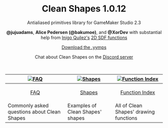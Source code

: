 <h1 align="center">Clean Shapes 1.0.12</h1>

<p align="center">Antialiased primitives library for GameMaker Studio 2.3</p>

<p align="center"><b>@jujuadams</b>, <b>Alice Pedersen (@bakumoe)</b>, and <b>@XorDev</b> with substantial help from <a href="https://www.iquilezles.org/">Inigo Quilez's</a> <a href="https://www.iquilezles.org/www/articles/distfunctions2d/distfunctions2d.htm">2D SDF functions</a></p>

<p align="center"><a href="https://github.com/JujuAdams/clean-shapes/releases/">Download the .yymps</a></p>
<p align="center">Chat about Clean Shapes on the <a href="https://discord.gg/8krYCqr">Discord server</a></p>

&nbsp;

|[![FAQ](https://raw.githubusercontent.com/wiki/JujuAdams/scribble/images/faq.png)](https://github.com/JujuAdams/Clean-Shapes/wiki/FAQ)|[![Shapes](https://raw.githubusercontent.com/wiki/JujuAdams/scribble/images/features.png)](https://github.com/JujuAdams/Clean-Shapes/wiki/Shapes)|[![Function Index](https://raw.githubusercontent.com/wiki/JujuAdams/scribble/images/code.png)](https://github.com/JujuAdams/Clean-Shapes/wiki/Function-Index)|
|----------------------|----------------------|----------------------|
|<p align="center">[FAQ](https://github.com/JujuAdams/Clean-Shapes/wiki/FAQ)</p>|<p align="center">[Shapes](https://github.com/JujuAdams/Clean-Shapes/wiki/Shapes)</p>|<p align="center">[Function Index](https://github.com/JujuAdams/Clean-Shapes/wiki/Function-Index)</p>|
|Commonly asked questions about Clean Shapes|Examples of Clean Shapes' shapes|All of Clean Shapes' drawing functions|
